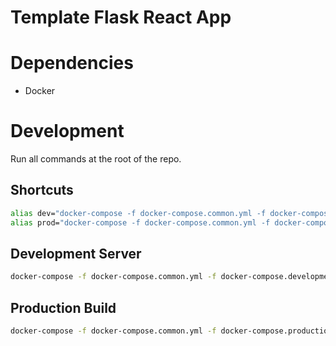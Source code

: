 # Template Flask React App

# Dependencies
- Docker

# Development
Run all commands at the root of the repo.

## Shortcuts
```bash
alias dev="docker-compose -f docker-compose.common.yml -f docker-compose.development.yml"
alias prod="docker-compose -f docker-compose.common.yml -f docker-compose.production.yml"
```

## Development Server
```bash
docker-compose -f docker-compose.common.yml -f docker-compose.development.yml up
```

## Production Build
```bash
docker-compose -f docker-compose.common.yml -f docker-compose.production.yml up
```
